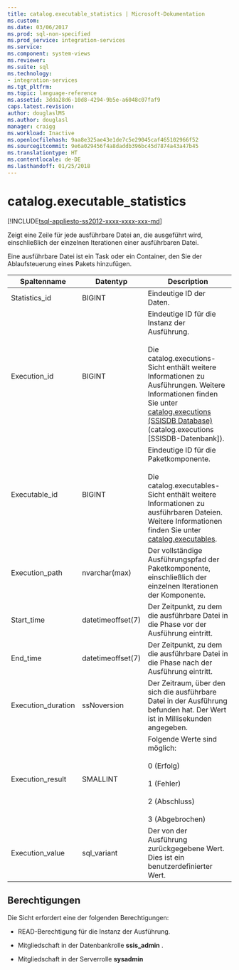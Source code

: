 ```yaml
---
title: catalog.executable_statistics | Microsoft-Dokumentation
ms.custom: 
ms.date: 03/06/2017
ms.prod: sql-non-specified
ms.prod_service: integration-services
ms.service: 
ms.component: system-views
ms.reviewer: 
ms.suite: sql
ms.technology:
- integration-services
ms.tgt_pltfrm: 
ms.topic: language-reference
ms.assetid: 3dda28d6-10d8-4294-9b5e-a6048c07faf9
caps.latest.revision: 
author: douglaslMS
ms.author: douglasl
manager: craigg
ms.workload: Inactive
ms.openlocfilehash: 9aa8e325ae43e1de7c5e29045caf465102966f52
ms.sourcegitcommit: 9e6a029456f4a8daddb396bc45d7874a43a47b45
ms.translationtype: HT
ms.contentlocale: de-DE
ms.lasthandoff: 01/25/2018
---
```

# <a name="catalogexecutablestatistics"></a>catalog.executable_statistics
[!INCLUDE[tsql-appliesto-ss2012-xxxx-xxxx-xxx-md](../../includes/tsql-appliesto-ss2012-xxxx-xxxx-xxx-md.md)]

  Zeigt eine Zeile für jede ausführbare Datei an, die ausgeführt wird, einschließlich der einzelnen Iterationen einer ausführbaren Datei.  
  
 Eine ausführbare Datei ist ein Task oder ein Container, den Sie der Ablaufsteuerung eines Pakets hinzufügen.  
  
|Spaltenname|Datentyp|Description|  
|-----------------|---------------|-----------------|  
|Statistics_id|BIGINT|Eindeutige ID der Daten.|  
|Execution_id|BIGINT|Eindeutige ID für die Instanz der Ausführung.<br /><br /> Die catalog.executions-Sicht enthält weitere Informationen zu Ausführungen. Weitere Informationen finden Sie unter [catalog.executions (SSISDB Database)](../../integration-services/system-views/catalog-executions-ssisdb-database.md) (catalog.executions [SSISDB-Datenbank]).|  
|Executable_id|BIGINT|Eindeutige ID für die Paketkomponente.<br /><br /> Die catalog.executables-Sicht enthält weitere Informationen zu ausführbaren Dateien. Weitere Informationen finden Sie unter [catalog.executables](../../integration-services/system-views/catalog-executables.md).|  
|Execution_path|nvarchar(max)|Der vollständige Ausführungspfad der Paketkomponente, einschließlich der einzelnen Iterationen der Komponente.|  
|Start_time|datetimeoffset(7)|Der Zeitpunkt, zu dem die ausführbare Datei in die Phase vor der Ausführung eintritt.|  
|End_time|datetimeoffset(7)|Der Zeitpunkt, zu dem die ausführbare Datei in die Phase nach der Ausführung eintritt.|  
|Execution_duration|ssNoversion|Der Zeitraum, über den sich die ausführbare Datei in der Ausführung befunden hat. Der Wert ist in Millisekunden angegeben.|  
|Execution_result|SMALLINT|Folgende Werte sind möglich:<br /><br /> 0 (Erfolg)<br /><br /> 1 (Fehler)<br /><br /> 2 (Abschluss)<br /><br /> 3 (Abgebrochen)|  
|Execution_value|sql_variant|Der von der Ausführung zurückgegebene Wert. Dies ist ein benutzerdefinierter Wert.|  
  
## <a name="permissions"></a>Berechtigungen  
 Die Sicht erfordert eine der folgenden Berechtigungen:  
  
-   READ-Berechtigung für die Instanz der Ausführung.  
  
-   Mitgliedschaft in der Datenbankrolle **ssis_admin** .  
  
-   Mitgliedschaft in der Serverrolle **sysadmin**  
  
  
